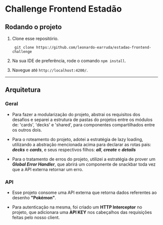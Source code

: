 # Challenge Frontend Estadão

## Rodando o projeto

1. Clone esse repositório.

        git clone https://github.com/leonardo-earruda/estadao-frontend-challenge

2. Na sua IDE de preferência, rode o comando `npm install`.

3. Navegue até `http://localhost:4200/`.
---

## Arquitetura

### Geral
- Para fazer a modularização do projeto, abstrai os requisitos dos desafios e separei a estrutura de pastas do projetos entre os módulos de: 'cards', 'decks' e 'shared', para componentes compartilhados entre os outros dois.
  
- Para o roteamento do projeto, adotei a estratégia de lazy loading, utilizando a abstração mencionada acima para declarar as rotas pais: ***decks*** e ***cards***, e seus respectivos filhos: ***all***, ***create*** e ***details***

- Para o tratamento de erros do projeto, utilizei a estratégia de prover um ***Global Error Handler***, que abrirá um componente de snackbar toda vez que a API externa retornar um erro.

### API 
- Esse projeto consome uma API externa que retorna dados referentes ao desenho **"Pokémon"**.
  
- Para autenticação na mesma, foi criado um **HTTP Interceptor** no projeto, que adicionara uma **API KEY** nos cabeçalhos das requisições feitas pelo nosso client.
